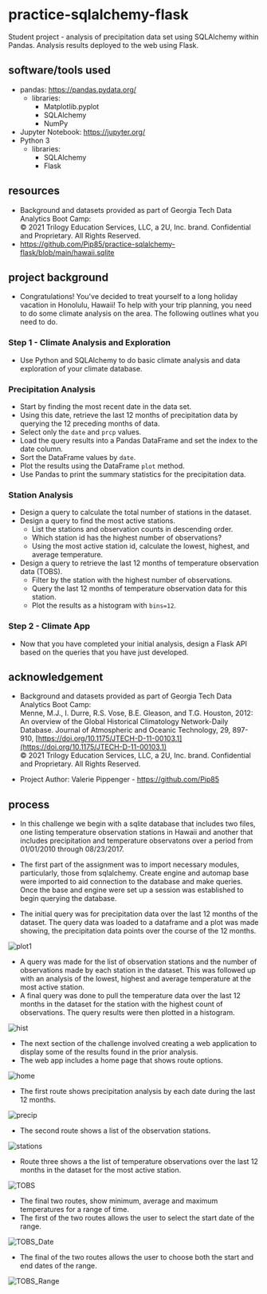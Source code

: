 # **practice-sqlalchemy-flask**

Student project - analysis of precipitation data set using SQLAlchemy within Pandas.  Analysis results deployed to the web using Flask.

## **software/tools used**

* pandas:  https://pandas.pydata.org/<br>
  * libraries:<br>
    * Matplotlib.pyplot<br>
    * SQLAlchemy<br>
    * NumPy<br>
* Jupyter Notebook:  https://jupyter.org/<br>
* Python 3
  * libraries:
    * SQLAlchemy
    * Flask

## **resources**
* Background and datasets provided as part of Georgia Tech Data Analytics Boot Camp:<br>
© 2021 Trilogy Education Services, LLC, a 2U, Inc. brand. Confidential and Proprietary. All Rights Reserved.<br>
* https://github.com/Pip85/practice-sqlalchemy-flask/blob/main/hawaii.sqlite

## **project background**

* Congratulations! You've decided to treat yourself to a long holiday vacation in Honolulu, Hawaii! To help with your trip planning, you need to do some climate analysis on the area. The following outlines what you need to do.<br>

### **Step 1 - Climate Analysis and Exploration**

* Use Python and SQLAlchemy to do basic climate analysis and data exploration of your climate database. 

### **Precipitation Analysis**

* Start by finding the most recent date in the data set.
* Using this date, retrieve the last 12 months of precipitation data by querying the 12 preceding months of data. 
* Select only the `date` and `prcp` values.
* Load the query results into a Pandas DataFrame and set the index to the date column.
* Sort the DataFrame values by `date`.
* Plot the results using the DataFrame `plot` method.
* Use Pandas to print the summary statistics for the precipitation data.

### **Station Analysis**

* Design a query to calculate the total number of stations in the dataset.
* Design a query to find the most active stations.
  * List the stations and observation counts in descending order.
  * Which station id has the highest number of observations?
  * Using the most active station id, calculate the lowest, highest, and average temperature.
* Design a query to retrieve the last 12 months of temperature observation data (TOBS).
  * Filter by the station with the highest number of observations.
  * Query the last 12 months of temperature observation data for this station.
  * Plot the results as a histogram with `bins=12`.

### **Step 2 - Climate App**

* Now that you have completed your initial analysis, design a Flask API based on the queries that you have just developed.

## **acknowledgement**

* Background and datasets provided as part of Georgia Tech Data Analytics Boot Camp:<br>
Menne, M.J., I. Durre, R.S. Vose, B.E. Gleason, and T.G. Houston, 2012: An overview of the Global Historical Climatology Network-Daily Database. Journal of Atmospheric and Oceanic Technology, 29, 897-910, [https://doi.org/10.1175/JTECH-D-11-00103.1](https://doi.org/10.1175/JTECH-D-11-00103.1)<br>
© 2021 Trilogy Education Services, LLC, a 2U, Inc. brand. Confidential and Proprietary. All Rights Reserved.

* Project Author:  Valerie Pippenger - https://github.com/Pip85

## **process**

 * In this challenge we begin with a sqlite database that includes two files,
 one listing temperature observation stations in Hawaii and another that 
 includes precipitation and temperature observatons over a period from
 01/01/2010 through 08/23/2017.<br>  

 * The first part of the assignment was to import necessary modules, particularly,
 those from sqlalchemy. Create engine and automap base were imported to aid 
 connection to the database and make queries.  Once the base and engine were set up
 a session was established to begin querying the database.

 * The initial query was for precipitation data over the last 12 months of the
 dataset.  The query data was loaded to a dataframe and a plot was made showing,
 the precipitation data points over the course of the 12 months.

 ![plot1](https://github.com/Pip85/practice-sqlalchemy-flask/blob/main/images/precip_by_date.png)

 * A query was made for the list of observation stations and the number of 
 observations made by each station in the dataset.  This was followed up
 with an analysis of the lowest, highest and average temperature at the most
 active station.  
 * A final query was done to pull the temperature data over the
 last 12 months in the dataset for the station with the highest count of observations.
 The query results were then plotted in a histogram.

 ![hist](https://github.com/Pip85/practice-sqlalchemy-flask/blob/main/images/TOBS_Histogram.png)

 * The next section of the challenge involved creating a web application to display some
 of the results found in the prior analysis.
* The web app includes a home page that shows route options.

![home](https://github.com/Pip85/practice-sqlalchemy-flask/blob/main/images/home.png)

 *   The first route shows precipitation analysis by each date during the last 12 months.

 ![precip](https://github.com/Pip85/practice-sqlalchemy-flask/blob/main/images/precipitation.png)

 * The second route shows a list of the observation stations.

![stations](https://github.com/Pip85/practice-sqlalchemy-flask/blob/main/images/stations.png)

 * Route three shows a the list of temperature observations over the last 12 months in the
 dataset for the most active station.

![TOBS](https://github.com/Pip85/practice-sqlalchemy-flask/blob/main/images/TOBS.png)

 * The final two routes, show minimum, average and maximum temperatures for a range of time.
 * The first of the two routes allows the user to select the start date of the range. 

![TOBS_Date](https://github.com/Pip85/practice-sqlalchemy-flask/blob/main/images/2016-08-23.png)

 * The final of the two routes allows the user to choose both the start and end dates of the range.

![TOBS_Range](https://github.com/Pip85/practice-sqlalchemy-flask/blob/main/images/2016-08-23_2017-01-23.png)